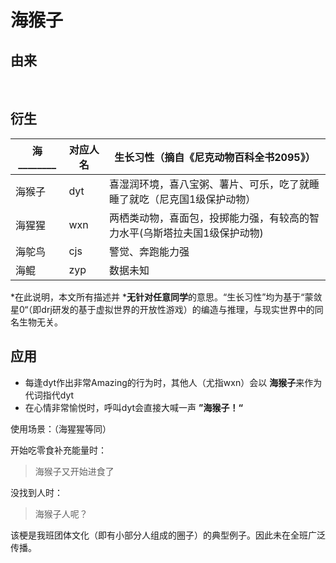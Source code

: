 # 海猴子

## 由来

​	

## 衍生

|海________ | 对应人名 | 生长习性（摘自《尼克动物百科全书2095》） | 
|---          |   ---      |       ---   |
| 海猴子 | dyt | 喜湿润环境，喜八宝粥、薯片、可乐，吃了就睡睡了就吃（尼克国1级保护动物） |
| 海猩猩 | wxn | 两栖类动物，喜面包，投掷能力强，有较高的智力水平(乌斯塔拉夫国1级保护动物) | 
| 海鸵鸟 | cjs | 警觉、奔跑能力强 |
| 海鲲 | zyp | 数据未知 |

*在此说明，本文所有描述并 ***无针对任意同学**的意思。“生长习性”均为基于“蒙敛星0“（即drj研发的基于虚拟世界的开放性游戏）的编造与推理，与现实世界中的同名生物无关。 

## 应用

- 每逢dyt作出非常Amazing的行为时，其他人（尤指wxn）会以 **海猴子**来作为代词指代dyt
- 在心情非常愉悦时，呼叫dyt会直接大喊一声 **”海猴子！“**

使用场景：（海猩猩等同）

开始吃零食补充能量时：

> 海猴子又开始进食了

没找到人时：

> 海猴子人呢？

该梗是我班团体文化（即有小部分人组成的圈子）的典型例子。因此未在全班广泛传播。

